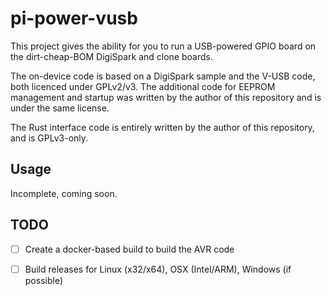# pi-power-vusb

This project gives the ability for you to run a USB-powered GPIO board on the dirt-cheap-BOM DigiSpark and
clone boards.

The on-device code is based on a DigiSpark sample and the V-USB code, both licenced under GPLv2/v3. The additional
code for EEPROM management and startup was written by the author of this repository and is under the same license.

The Rust interface code is entirely written by the author of this repository, and is GPLv3-only.

## Usage

Incomplete, coming soon.

## TODO

- [ ] Create a docker-based build to build the AVR code
- [ ] Build releases for Linux (x32/x64), OSX (Intel/ARM), Windows (if possible)

